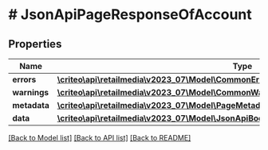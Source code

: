 # # JsonApiPageResponseOfAccount

## Properties

Name | Type | Description | Notes
------------ | ------------- | ------------- | -------------
**errors** | [**\criteo\api\retailmedia\v2023_07\Model\CommonError[]**](CommonError.md) |  | [optional]
**warnings** | [**\criteo\api\retailmedia\v2023_07\Model\CommonWarning[]**](CommonWarning.md) |  | [optional]
**metadata** | [**\criteo\api\retailmedia\v2023_07\Model\PageMetadata**](PageMetadata.md) |  | [optional]
**data** | [**\criteo\api\retailmedia\v2023_07\Model\JsonApiBodyWithIdOfInt64AndAccountAndAccount[]**](JsonApiBodyWithIdOfInt64AndAccountAndAccount.md) |  |

[[Back to Model list]](../../README.md#models) [[Back to API list]](../../README.md#endpoints) [[Back to README]](../../README.md)
